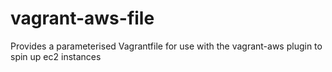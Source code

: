 # vagrant-aws-file
Provides a parameterised Vagrantfile for use with the vagrant-aws plugin to spin up ec2 instances

